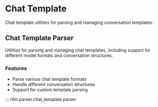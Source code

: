 # Chat Template

Chat template utilities for parsing and managing conversation templates.

## Chat Template Parser

Utilities for parsing and managing chat templates, including support for different model formats and conversation structures.

### Features

- Parse various chat template formats
- Handle different conversation structures
- Support for custom template parsing

::: rllm.parser.chat_template.parser